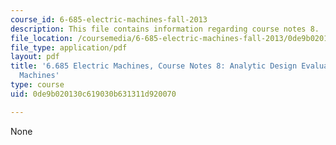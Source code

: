 ```yaml
---
course_id: 6-685-electric-machines-fall-2013
description: This file contains information regarding course notes 8.
file_location: /coursemedia/6-685-electric-machines-fall-2013/0de9b020130c619030b631311d920070_MIT6_685F13_chapter8.pdf
file_type: application/pdf
layout: pdf
title: '6.685 Electric Machines, Course Notes 8: Analytic Design Evaluation of Induction
  Machines'
type: course
uid: 0de9b020130c619030b631311d920070

---
```

None